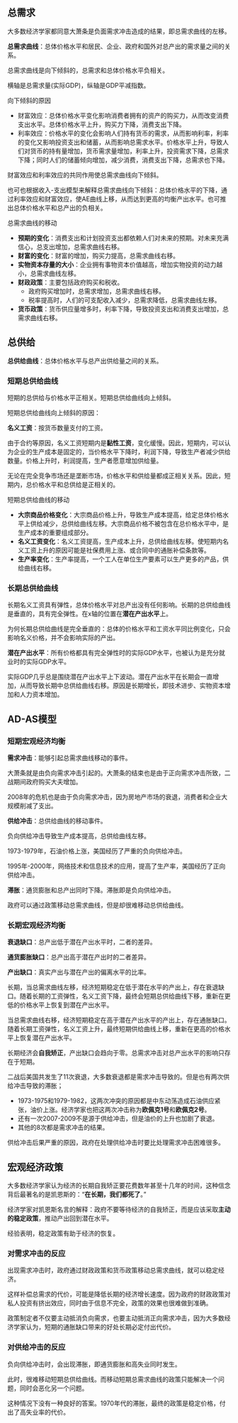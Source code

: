 ## 总需求

大多数经济学家都同意大萧条是负面需求冲击造成的结果，即总需求曲线的左移。

**总需求曲线**：总体价格水平和居民、企业、政府和国外对总产出的需求量之间的关系。

总需求曲线是向下倾斜的，总需求和总体价格水平负相关。

横轴是总需求量(实际GDP)，纵轴是GDP平减指数。



向下倾斜的原因

+ 财富效应：总体价格水平变化影响消费者拥有的资产的购买力，从而改变消费支出水平。总体价格水平上升，购买力下降，消费支出下降。
+ 利率效应：价格水平的变化会影响人们持有货币的需求，从而影响利率，利率的变化又影响投资支出和储蓄，从而影响总需求水平。价格水平上升，导致人们对货币的持有量增加，货币需求量增加，利率上升，投资需求下降，总需求下降；同时人们的储蓄倾向增加，减少消费，消费支出下降，总需求也下降。

财富效应和利率效应的共同作用使总需求曲线向下倾斜。



也可也根据收入-支出模型来解释总需求曲线向下倾斜：总体价格水平的下降，通过利率效应和财富效应，使AE曲线上移，从而达到更高的均衡产出水平。也可推出总体价格水平和总产出的负相关。



总需求曲线的移动

+ **预期的变化**：消费支出和计划投资支出都依赖人们对未来的预期。对未来充满信心，总支出增加，总需求曲线右移。
+ **财富的变化**：财富的增加，购买力提高，总需求曲线右移。
+ **实物资本存量的大小**：企业拥有事物资本价值越高，增加实物投资的动力越小，总需求曲线左移。
+ **财政政策**：主要包括政府购买和税收。
    - 政府购买增加时，总需求增加，总需求曲线右移。
    - 税率提高时，人们的可支配收入减少，总需求降低，总需求曲线左移。
+ **货币政策**：货币供应量增多时，利率下降，导致投资支出和消费支出增加，总需求曲线右移。



## 总供给

**总供给曲线**：总体价格水平与总产出供给量之间的关系。

### 短期总供给曲线

短期的总供给与价格水平正相关。短期总供给曲线向上倾斜。

短期总供给曲线向上倾斜的原因：

**名义工资**：按货币数量支付的工资。

由于合约等原因，名义工资短期内是**黏性工资**，变化缓慢。因此，短期内，可以认为企业的生产成本是固定的，当价格水平下降时，利润下降，导致生产者减少供给数量。价格上升时，利润提高，生产者愿意增加供给量。

无论在完全竞争市场还是垄断市场，价格水平和供给量都成正相关关系。因此，短期内，总价格水平和总供给是正相关的。



短期总供给曲线的移动

+ **大宗商品价格变化**：大宗商品价格上升，导致生产成本提高，给定总体价格水平上供给减少，总供给曲线左移。大宗商品价格不被包含在总价格水平中，是生产成本的重要组成部分。
+ **名义工资变化**：名义工资提高，生产成本上升，总供给曲线左移。使短期内名义工资上升的原因可能是社保费用上涨、或合同中的通胀补偿条款等。
+ **生产率变化**：生产率提高，一个工人在单位生产要素可以生产更多的产品，供给曲线右移。



### 长期总供给曲线

长期名义工资具有弹性，总体价格水平对总产出没有任何影响。长期的总供给曲线是垂直的，具有完全弹性。在x轴的位置在**潜在产出水平**上。

为何长期总供给曲线是完全垂直的：总体的价格水平和工资水平同比例变化，只会影响名义价格，并不会影响实际的产出。



**潜在产出水平**：所有价格都具有完全弹性时的实际GDP水平，也被认为是充分就业时的实际GDP水平。



实际GDP几乎总是围绕潜在产出水平上下波动。潜在产出水平在长期会一直增加，从而导致长期中总供给曲线右移。原因是长期增长，即技术进步、实物资本增加和人力资本增加。



## AD-AS模型



### 短期宏观经济均衡



**需求冲击**：能够引起总需求曲线移动的事件。



大萧条就是由负向需求冲击引起的。大萧条的结束也是由于正向需求冲击所致，二战期间政府购买大夫增加。

2008年的危机也是由于负向需求冲击，因为房地产市场的衰退，消费者和企业大规模削减了支出。



**供给冲击**：总供给曲线的移动事件。

负向供给冲击导致生产成本提高，总供给曲线左移。

1973-1979年，石油价格上涨，美国经历了严重的负向供给冲击。

1995年-2000年，网络技术和信息技术的应用，提高了生产率，美国经历了正向供给冲击。



**滞胀**：通货膨胀和总产出同时下降。滞胀即是负向供给冲击。



政府可以通过政策移动总需求曲线，但是却很难移动总供给曲线。



### 长期宏观经济均衡



**衰退缺口**：总产出低于潜在产出水平时，二者的差异。

**通货膨胀缺口**：总产出高于潜在产出时的二者差异。



**产出缺口**：真实产出与潜在产出的偏离水平的比率。



长期，当总需求曲线左移，经济短期稳定在低于潜在水平的产出上，存在衰退缺口。随着长期的工资弹性，名义工资下降，最终会短期总供给曲线下移，重新在更低的价格水平上恢复到潜在产出水平。

当总需求曲线右移，经济短期稳定在高于潜在产出水平的产出上，存在通胀缺口。随着长期工资弹性，名义工资上升，最终短期供给曲线上移，重新在更高的价格水平上恢复潜在产出水平。



长期经济会**自我矫正**，产出缺口会趋向于零。总需求冲击对总产出水平的影响只存在于短期。



二战后美国共发生了11次衰退，大多数衰退都是需求冲击导致的。但是也有两次供给冲击导致的滞胀；

+ 1973-1975和1979-1982，这两次冲突的原因都是中东动荡造成石油供应紧张，油价上涨。经济学家也把这两次冲击称为**欧佩克1号**和**欧佩克2号**。
+ 还有一次2007-2009不是源于供给冲击，但是油价的上升也加剧了衰退。
+ 其他的8次都是需求冲击的结果。

供给冲击后果严重的原因，政府在处理供给冲击时要比处理需求冲击困难很多。



## 宏观经济政策

大多数经济学家认为经济的长期自我矫正要花费数年甚至十几年的时间，这种信念背后最著名的是凯恩斯的：“**在长期，我们都死了**。”



经济学家对凯恩斯名言的解释：政府不要等待经济的自我矫正，而是应该采取**主动的稳定政策**，推动产出回到潜在水平。



经验表明，稳定政策有助于经济的恢复。



### 对需求冲击的反应

出现需求冲击时，政府通过财政政策和货币政策移动总需求曲线，就可以稳定经济。

这样补偿总需求的代价，可能是降低长期的经济增长速度。因为政府的财政政策对私人投资有挤出效应，同时由于信息不完全，政策的效果也很难做到准确。



政策制定者不仅要主动抵消负向需求，也要主动抵消正向需求冲击，因为大多数经济学家认为，短期的通胀缺口带来的好处长期必定付出代价。



### 对供给冲击的反应

负向供给冲击时，会出现滞胀，即通货膨胀和高失业同时发生。

此时，很难移动短期总供给曲线。而移动短期总需求曲线的政策只能解决一个问题，同时会恶化另一个问题。

这种情况下没有一种良好的答案。1970年代的滞胀，最终的政策是稳定价格，付出了高失业率的代价。



